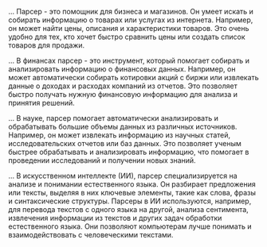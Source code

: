...  Парсер - это помощник для бизнеса и магазинов. Он умеет искать и собирать информацию о товарах или услугах из интернета. Например, он может найти цены, описания и характеристики товаров. Это очень удобно для тех, кто хочет быстро сравнить цены или создать список товаров для продажи.

... В финансах парсер - это инструмент, который помогает собирать и анализировать информацию о финансовых данных. Например, он может автоматически собирать котировки акций с биржи или извлекать данные о доходах и расходах компаний из отчетов. Это позволяет быстро получать нужную финансовую информацию для анализа и принятия решений.

...  В науке, парсер помогает автоматически анализировать и обрабатывать большие объемы данных из различных источников. Например, он может извлекать информацию из научных статей, исследовательских отчетов или баз данных. Это позволяет ученым быстрее обрабатывать и анализировать информацию, что помогает в проведении исследований и получении новых знаний.

... В искусственном интеллекте (ИИ), парсер специализируется на анализе и понимании естественного языка. Он разбирает предложения или тексты, выделяя в них ключевые элементы, такие как слова, фразы и синтаксические структуры. Парсеры в ИИ используются, например, для перевода текстов с одного языка на другой, анализа сентимента, извлечения информации из текстов и других задач обработки естественного языка. Они позволяют компьютерам лучше понимать и взаимодействовать с человеческими текстами.